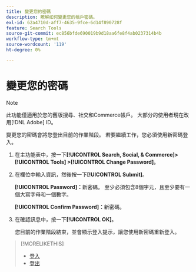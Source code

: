 ```yaml
---
title: 變更您的密碼
description: 瞭解如何變更您的帳戶密碼。
exl-id: 62a4710d-aff7-4635-9fce-6d14f890728f
feature: Search Tools
source-git-commit: ec856bfde690019b9d18aa6fe8f4ab0237314b4b
workflow-type: tm+mt
source-wordcount: '119'
ht-degree: 0%

---
```


# 變更您的密碼

>[!NOTE]
>
>此功能僅適用於您的舊版搜尋、社交和Commerce帳戶。 大部分的使用者現在改用[!DNL Adobe] ID。<!-- Replace this with a new topic with the new info. pointing to ?where? [Not the correct place!!! https://experienceleague.adobe.com/zh-hant/docs/core-services/interface/experience-cloud#manage-your-user-profile] -->

變更您的密碼會將您登出目前的作業階段。 若要繼續工作，您必須使用新密碼登入。

1. 在主功能表中，按一下&#x200B;**[!UICONTROL Search, Social, & Commerce]> [!UICONTROL Tools] >[!UICONTROL Change Password]**。

1. 在欄位中輸入資訊，然後按一下&#x200B;**[!UICONTROL Submit]**。

   **[!UICONTROL Password]：**&#x200B;新密碼。 至少必須包含8個字元，且至少要有一個大寫字母和一個數字。

   **[!UICONTROL Confirm Password]：**&#x200B;新密碼。

1. 在確認訊息中，按一下&#x200B;**[!UICONTROL OK]**。

   您目前的作業階段結束，並會顯示登入提示，讓您使用新密碼重新登入。

>[!MORELIKETHIS]
>
>* [登入](/help/search-social-commerce/getting-started/sign-in.md)
>* [登出](/help/search-social-commerce/getting-started/sign-out.md)
